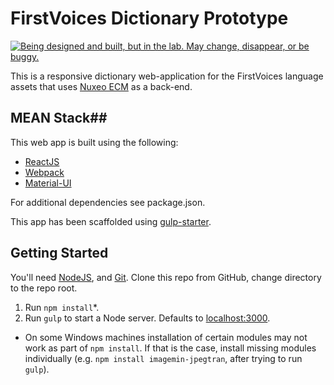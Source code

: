 # FirstVoices Dictionary Prototype #
<a rel="Exploration" href="https://github.com/BCDevExchange/docs/blob/master/discussion/projectstates.md"><img alt="Being designed and built, but in the lab. May change, disappear, or be buggy." style="border-width:0" src="http://bcdevexchange.org/badge/2.svg" title="Being designed and built, but in the lab. May change, disappear, or be buggy." /></a>

This is a responsive dictionary web-application for the FirstVoices language assets that uses [Nuxeo ECM](http://www.nuxeo.com/) as a back-end.

## MEAN Stack##
This web app is built using the following:

-  [ReactJS](https://facebook.github.io/react/)
-  [Webpack](https://webpack.github.io/)
-  [Material-UI](https://github.com/callemall/material-ui)

For additional dependencies see package.json.

This app has been scaffolded using [gulp-starter](https://github.com/vigetlabs/gulp-starter).

## Getting Started ##

You'll need [NodeJS](http://nodejs.org/), and [Git](http://git-scm.com/downloads). Clone this repo from GitHub, change directory to the repo root.


1. Run `npm install`*.
2. Run `gulp` to start a Node server.  Defaults to [localhost:3000](http://localhost:3000).

* On some Windows machines installation of certain modules may not work as part of `npm install`. If that is the case, install missing modules individually (e.g. `npm install imagemin-jpegtran`, after trying to run `gulp`).